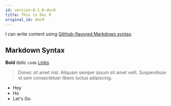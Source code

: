 ```yaml
---
id: version-0.1.0-doc9
title: This is Doc 9
original_id: doc9
---
```


I can write content using [GitHub-flavored Markdown syntax](https://github.github.com/gfm/).

## Markdown Syntax

**Bold** _italic_ `code` [Links](#url)

> Donec sit amet nisl. Aliquam semper ipsum sit amet velit. Suspendisse
> id sem consectetuer libero luctus adipiscing.

* Hey
* Ho
* Let's Go